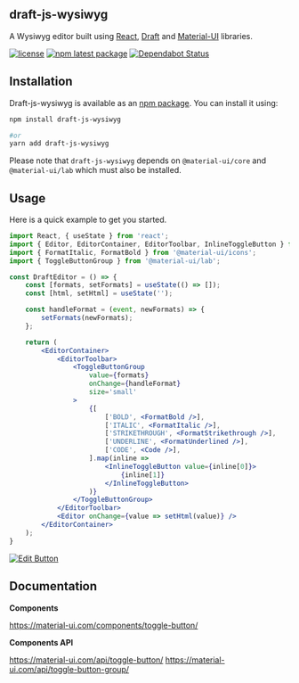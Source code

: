 ## draft-js-wysiwyg ##

A Wysiwyg editor built using [React](https://reactjs.org/), [Draft](https://draftjs.org/) and [Material-UI](https://material-ui.com/) libraries.

[![license](https://img.shields.io/badge/license-MIT-blue.svg)](https://github.com/KiziKr/draft-js-wysiwyg/blob/master/LICENSE)
[![npm latest package](https://img.shields.io/npm/v/draft-js-wysiwyg/latest.svg)](https://www.npmjs.com/package/draft-js-wysiwyg)
[![Dependabot Status](https://api.dependabot.com/badges/status?host=github&repo=KiziKr/draft-js-wysiwyg)](https://dependabot.com)

## Installation

Draft-js-wysiwyg is available as an [npm package](https://www.npmjs.com/package/draft-js-wysiwyg). You can install it using:

```sh
npm install draft-js-wysiwyg

#or
yarn add draft-js-wysiwyg
```

Please note that `draft-js-wysiwyg` depends on `@material-ui/core` and `@material-ui/lab` which must also be installed.

## Usage

Here is a quick example to get you started.

```jsx
import React, { useState } from 'react';
import { Editor, EditorContainer, EditorToolbar, InlineToggleButton } from 'draft-js-wysiwyg';
import { FormatItalic, FormatBold } from '@material-ui/icons';
import { ToggleButtonGroup } from '@material-ui/lab';

const DraftEditor = () => {
    const [formats, setFormats] = useState(() => []);
    const [html, setHtml] = useState('');

    const handleFormat = (event, newFormats) => {
        setFormats(newFormats);
    };

    return (
        <EditorContainer>
            <EditorToolbar>
                <ToggleButtonGroup
                    value={formats}
                    onChange={handleFormat}
                    size='small'
                >
                    {[
                        ['BOLD', <FormatBold />],
                        ['ITALIC', <FormatItalic />],
                        ['STRIKETHROUGH', <FormatStrikethrough />],
                        ['UNDERLINE', <FormatUnderlined />],
                        ['CODE', <Code />],
                    ].map(inline =>
                        <InlineToggleButton value={inline[0]}>
                            {inline[1]}
                        </InlineToggleButton>
                    )}
                </ToggleButtonGroup>
            </EditorToolbar>
            <Editor onChange={value => setHtml(value)} />
        </EditorContainer>
    );
}
```

[![Edit Button](https://codesandbox.io/static/img/play-codesandbox.svg)](https://codesandbox.io/s/blissful-fast-rbujg)

## Documentation

**Components**

https://material-ui.com/components/toggle-button/

**Components API**

https://material-ui.com/api/toggle-button/
https://material-ui.com/api/toggle-button-group/
